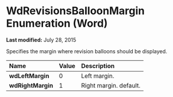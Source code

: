 
# WdRevisionsBalloonMargin Enumeration (Word)

 **Last modified:** July 28, 2015

Specifies the margin where revision balloons should be displayed.


|**Name**|**Value**|**Description**|
|:-----|:-----|:-----|
| **wdLeftMargin**|0|Left margin.|
| **wdRightMargin**|1|Right margin. default.|
